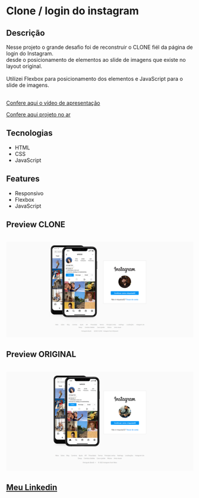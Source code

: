 <h1> Clone / login do instagram </h1>

<h2>Descrição</h2>
<p>Nesse projeto o grande desafio foi de reconstruir o CLONE fiél da página de login do Instagram.<br>
  desde o posicionamento de elementos ao slide de imagens que existe no layout original.<br>
  <br>
  Utilizei Flexbox para posicionamento dos elementos e JavaScript para o slide de imagens.<br>
<br></p>

<a href="https://mqsoares.github.io/flex-turismo/" target="_blank">Confere aqui o vídeo de apresentação</a>

<a href="https://mqsoares.github.io/clone-login-instagram/" target="_blank">Confere aqui projeto no ar</a>

<h2>Tecnologias</h2>
<ul>
  <li>HTML</li>
  <li>CSS</li>
  <li>JavaScript</li>
</ul>

<h2>Features</h2>
<ul>
  <li>Responsivo</li>
  <li>Flexbox</li>
  <li>JavaScript</li>  
</ul>

<h2>Preview CLONE</h2>
<br>
<div>
  <img src="./assets/img/layout-desktop-clone.png">
</div>

<h2>Preview ORIGINAL</h2>
<br>
<div>  
  <img src="./assets/img/layout-desktop.png">  
</div>

<h2> 
<a href="https://www.linkedin.com/in/mq-soares" target="_blank">Meu Linkedin</a>
</h2>
